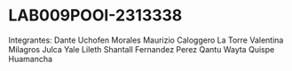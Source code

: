 # LAB009POOI-2313338
Integrantes:
Dante Uchofen Morales
Maurizio Caloggero La Torre
Valentina Milagros Julca Yale
Lileth Shantall Fernandez Perez
Qantu Wayta Quispe Huamancha

